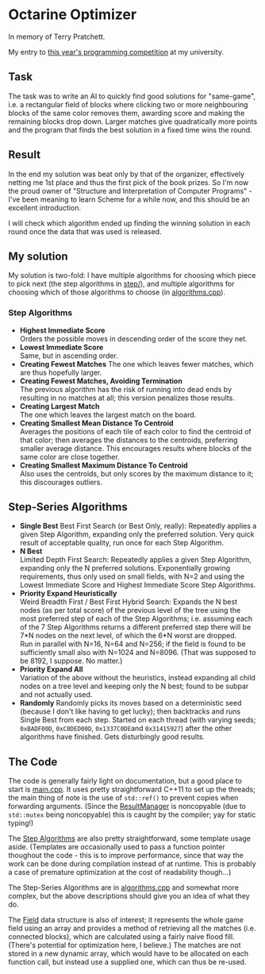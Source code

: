 # Octarine Optimizer

In memory of Terry Pratchett.

My entry to [this year's programming competition](http://samegame.asta-wedel.de/) at my university.

## Task

The task was to write an AI to quickly find good solutions for "same-game", i.e. a rectangular field of blocks where clicking two or more neighbouring blocks of the same color removes them, awarding score and making the remaining blocks drop down. Larger matches give quadratically more points and the program that finds the best solution in a fixed time wins the round.

## Result

In the end my solution was beat only by that of the organizer, effectively netting me 1st place and thus the first pick of the book prizes. So I'm now the proud owner of "Structure and Interpretation of Computer Programs" - I've been meaning to learn Scheme for a while now, and this should be an excellent introduction.

I will check which algorithm ended up finding the winning solution in each round once the data that was used is released.

## My solution

My solution is two-fold: I have multiple algorithms for choosing which piece to pick next (the step algorithms in [step/](src/step)), and multiple algorithms for choosing which of those algorithms to choose (in [algorithms.cpp](src/algorithms.cpp)).

### Step Algorithms

* **Highest Immediate Score**  
  Orders the possible moves in descending order of the score they net.
* **Lowest Immediate Score**  
  Same, but in ascending order.
* **Creating Fewest Matches** 
  The one which leaves fewer matches, which are thus hopefully larger.
* **Creating Fewest Matches, Avoiding Termination**  
  The previous algorithm has the risk of running into dead ends by resulting in no matches at all; this version penalizes those results.
* **Creating Largest Match**  
  The one which leaves the largest match on the board.
* **Creating Smallest Mean Distance To Centroid**  
  Averages the positions of each tile of each color to find the centroid of that color; then averages the distances to the centroids, preferring smaller average distance. This encourages results where blocks of the same color are close together.
* **Creating Smallest Maximum Distance To Centroid**  
  Also uses the centroids, but only scores by the maximum distance to it; this discourages outliers.

## Step-Series Algorithms

* **Single Best** 
  Best First Search (or Best Only, really): Repeatedly applies a given Step Algorithm, expanding only the preferred solution. Very quick result of acceptable quality, run once for each Step Algorithm.
* **N Best**  
  Limited Depth First Search: Repeatedly applies a given Step Algorithm, expanding only the N preferred solutions. Exponentially growing requirements, thus only used on small fields, with N=2 and using the Lowest Immediate Score and Highest Immediate Score Step Algorithms.
* **Priority Expand Heuristically**  
  Weird Breadth First / Best First Hybrid Search: Expands the N best nodes (as per total score) of the previous level of the tree using the most preferred step of each of the Step Algorithms; i.e. assuming each of the 7 Step Algorithms returns a different preferred step there will be 7\*N nodes on the next level, of which the 6\*N worst are dropped.  
  Run in parallel with N=16, N=64 and N=256; if the field is found to be sufficiently small also with N=1024 and N=8096. (That was supposed to be 8192, I suppose. No matter.)
* **Priority Expand All**  
  Variation of the above without the heuristics, instead expanding all child nodes on a tree level and keeping only the N best; found to be subpar and not actually used.
* **Randomly**
  Randomly picks its moves based on a deterministic seed (because I don't like having to get lucky); then backtracks and runs Single Best from each step. Started on each thread (with varying seeds; `0xBADF00D`, `0xC0DED00D`, `0x1337C0DE`and `0x31415927`) after the other algorithms have finished. Gets disturbingly good results.

## The Code

The code is generally fairly light on documentation, but a good place to start is [main.cpp](src/main.cpp). It uses pretty straightforward C++11 to set up the threads; the main thing of note is the use of `std::ref()` to prevent copies when forwarding arguments. (Since the [ResultManager](src/result_manager.hpp) is noncopyable (due to `std::mutex` being noncopyable) this is caught by the compiler; yay for static typing!)

The [Step Algorithms](src/step/) are also pretty straightforward, some template usage aside. (Templates are occasionally used to pass a function pointer thoughout the code - this is to improve performance, since that way the work can be done during compilation instead of at runtime. This is probably a case of premature optimization at the cost of readability though...)

The Step-Series Algorithms are in [algorithms.cpp](src/algorithms.cpp) and somewhat more complex, but the above descriptions should give you an idea of what they do.

The [Field](src/field.hpp) data structure is also of interest; it represents the whole game field using an array and provides a method of retrieving all the matches (i.e. connected blocks), which are calculated using a fairly naive flood fill. (There's potential for optimization here, I believe.) The matches are not stored in a new dynamic array, which would have to be allocated on each function call, but instead use a supplied one, which can thus be re-used.
